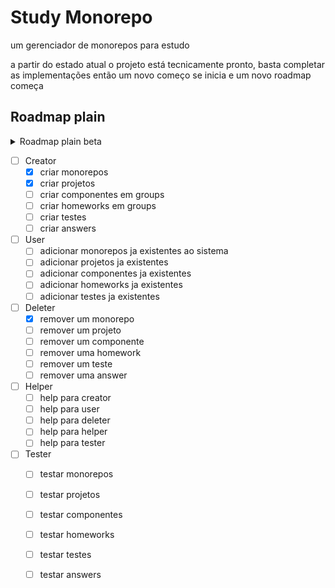 # Study Monorepo
 um gerenciador de monorepos para estudo


 a partir do estado atual o projeto está tecnicamente pronto, basta completar as implementações então
 um novo começo se inicia e um novo roadmap começa


 Roadmap plain
 ---------------------------------------------------------

<details>
   <summary>Roadmap plain beta</summary>

 - [x] criar uma estrutura basica para ser escalada
   - [x] implementar o padrão strategy para escalabilidade de funções
      - [x] criar o metodo menu help
         - [x] sair do monolito, criação de classes externas e independentes
         - [x] implementar um padrão de comandos
         - [x] refatorar o fluxo de execução
      - [x] criar o metodo exit
   - [x] gestão de monorepo completa
      - [x] logar em um monorepo
      - [x] sair do monorepo
      - [x] criar um monorepo
      - [x] remover um monorepo

</details>


 - [ ] Creator
   - [x] criar monorepos
   - [x] criar projetos
   - [ ] criar componentes em groups
   - [ ] criar homeworks em groups
   - [ ] criar testes
   - [ ] criar answers
 - [ ] User
   - [ ] adicionar monorepos ja existentes ao sistema
   - [ ] adicionar projetos ja existentes
   - [ ] adicionar componentes ja existentes
   - [ ] adicionar homeworks ja existentes
   - [ ] adicionar testes ja existentes
 - [ ] Deleter
   - [x] remover um monorepo
   - [ ] remover um projeto
   - [ ] remover um componente
   - [ ] remover uma homework
   - [ ] remover um teste
   - [ ] remover uma answer
 - [ ] Helper
   - [ ] help para creator
   - [ ] help para user
   - [ ] help para deleter
   - [ ] help para helper
   - [ ] help para tester
 - [ ] Tester
   - [ ] testar monorepos
   - [ ] testar projetos
   - [ ] testar componentes
   - [ ] testar homeworks
   - [ ] testar testes
   - [ ] testar answers

